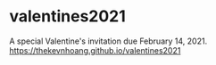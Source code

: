 # valentines2021
A special Valentine's invitation due February 14, 2021.
https://thekevnhoang.github.io/valentines2021
